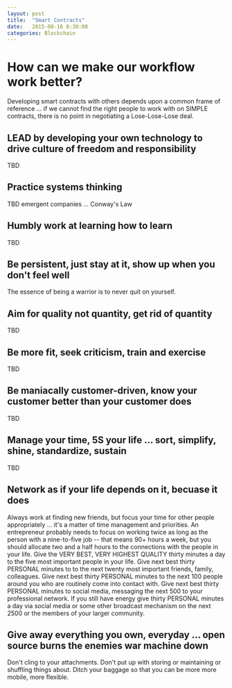 ```yaml
---
layout: post
title:  "Smart Contracts"
date:   2015-08-16 8:30:00
categories: Blockchain
---
```

# How can we make our workflow work better?
Developing smart contracts with others depends upon a common frame of reference ... if we cannot find the right people to work with on SIMPLE contracts, there is no point in negotiating a Lose-Lose-Lose deal.  

## LEAD by developing your own technology to drive culture of freedom and responsibility
TBD

## Practice systems thinking
TBD emergent companies ... Conway's Law

## Humbly work at learning how to learn
TBD

## Be persistent, just stay at it, show up when you don't feel well
The essence of being a warrior is to never quit on yourself.

## Aim for quality not quantity, get rid of quantity
TBD

## Be more fit, seek criticism, train and exercise
TBD

## Be maniacally customer-driven, know your customer better than your customer does
TBD

## Manage your time, 5S your life ... sort, simplify, shine, standardize, sustain
TBD

## Network as if your life depends on it, becuase it does
Always work at finding new friends, but focus your time for other people appropriately ... it's a matter of time management and priorities.  An entrepreneur probably needs to focus on working twice as long as the person with a nine-to-five job -- that means 90+ hours a week, but you should allocate two and a half hours to the connections with the people in your life.  Give the VERY BEST, VERY HIGHEST QUALITY thirty minutes a day to the five most important people in your life.  Give next best thirty PERSONAL minutes to to the next twenty most important friends, family, colleagues.  Give next best thirty PERSONAL minutes to the next 100 people around you who are routinely come into contact with.  Give next best thirty PERSONAL minutes to social media, messaging the next 500 to your professional network.  If you still have energy give thirty PERSONAL minutes a day via social media or some other broadcast mechanism on the next 2500 or the members of your larger community.

## Give away everything you own, everyday ... open source burns the enemies war machine down
Don't cling to your attachments.  Don't put up with storing or maintaining or shuffling things about. Ditch your baggage so that you can be more more mobile, more flexible.

